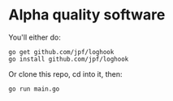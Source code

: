 # Alpha quality software

You'll either do:

    go get github.com/jpf/loghook
    go install github.com/jpf/loghook

Or clone this repo, cd into it, then:

    go run main.go

